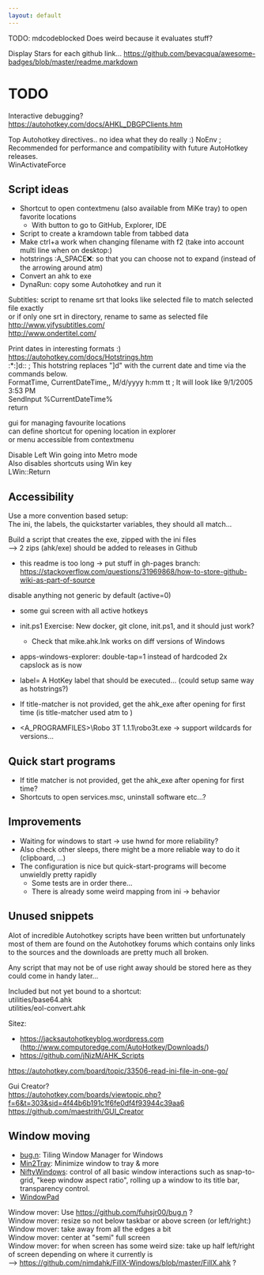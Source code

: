 ```yaml
---
layout: default
---
```


TODO: mdcodeblocked Does weird because it evaluates stuff?

Display Stars for each github link...
https://github.com/bevacqua/awesome-badges/blob/master/readme.markdown


# TODO

Interactive debugging?  
https://autohotkey.com/docs/AHKL_DBGPClients.htm

Top Autohotkey directives.. no idea what they do really :)
NoEnv  ; Recommended for performance and compatibility with future AutoHotkey releases.  
WinActivateForce  

## Script ideas

- Shortcut to open contextmenu (also available from MiKe tray) to open favorite locations
	- With button to go to GitHub, Explorer, IDE
- Script to create a kramdown table from tabbed data
- Make ctrl+a work when changing filename with f2 (take into account multi line when on desktop:)
- hotstrings :A_SPACE:x:: so that you can choose not to expand (instead of the arrowing around atm)
- Convert an ahk to exe
- DynaRun: copy some Autohotkey and run it

Subtitles: script to rename srt that looks like selected file to match selected file exactly  
or if only one srt in directory, rename to same as selected file  
http://www.yifysubtitles.com/  
http://www.ondertitel.com/  

Print dates in interesting formats :)  
https://autohotkey.com/docs/Hotstrings.htm  
:*:]d::  ; This hotstring replaces "]d" with the current date and time via the commands below.  
FormatTime, CurrentDateTime,, M/d/yyyy h:mm tt  ; It will look like 9/1/2005 3:53 PM  
SendInput %CurrentDateTime%  
return  

gui for managing favourite locations  
can define shortcut for opening location in explorer  
or menu accessible from contextmenu  

Disable Left Win going into Metro mode  
Also disables shortcuts using Win key  
LWin::Return  

## Accessibility

Use a more convention based setup:  
The ini, the labels, the quickstarter variables, they should all match...

Build a script that creates the exe, zipped with the ini files  
--> 2 zips (ahk/exe) should be added to releases in Github

- this readme is too long -> put stuff in gh-pages branch:  
https://stackoverflow.com/questions/31969868/how-to-store-github-wiki-as-part-of-source

disable anything not generic by default (active=0)

- some gui screen with all active hotkeys
- init.ps1 Exercise: New docker, git clone, init.ps1, and it should just work?
	- Check that mike.ahk.lnk works on diff versions of Windows

- apps-windows-explorer: double-tap=1 instead of hardcoded 2x capslock as is now
- label= A HotKey label that should be executed... (could setup same way as hotstrings?)
- If title-matcher is not provided, get the ahk_exe after opening for first time (is title-matcher used atm to )
- <A_PROGRAMFILES>\Robo 3T 1.1.1\robo3t.exe -> support wildcards for versions...

## Quick start programs

- If title matcher is not provided, get the ahk_exe after opening for first time?
- Shortcuts to open services.msc, uninstall software etc...?

## Improvements

- Waiting for windows to start -> use hwnd for more reliability?
- Also check other sleeps, there might be a more reliable way to do it (clipboard, ...)
- The configuration is nice but quick-start-programs will become unwieldly pretty rapidly
	- Some tests are in order there...
	- There is already some weird mapping from ini -> behavior

## Unused snippets

Alot of incredible Autohotkey scripts have been written but unfortunately
most of them are found on the Autohotkey forums which contains only links
to the sources and the downloads are pretty much all broken.

Any script that may not be of use right away should be stored here
as they could come in handy later...

Included but not yet bound to a shortcut:  
utilities/base64.ahk  
utilities/eol-convert.ahk  

Sitez:  
- https://jacksautohotkeyblog.wordpress.com (http://www.computoredge.com/AutoHotkey/Downloads/)
- https://github.com/jNizM/AHK_Scripts

https://autohotkey.com/board/topic/33506-read-ini-file-in-one-go/


Gui Creator?  
https://autohotkey.com/boards/viewtopic.php?f=6&t=303&sid=4f44b6b191c1f6fe0df4f93944c39aa6  
https://github.com/maestrith/GUI_Creator

## Window moving

- [bug.n](https://github.com/fuhsjr00/bug.n): Tiling Window Manager for Windows
- [Min2Tray](http://junyx.breadfan.de/Min2Tray): Minimize window to tray & more
- [NiftyWindows](http://www.enovatic.org/products/niftywindows/download): control of all basic window interactions such as snap-to-grid, "keep window aspect ratio", rolling up a window to its title bar, transparency control.
- [WindowPad](https://github.com/hoppfrosch/WindowPadX)

Window mover: Use https://github.com/fuhsjr00/bug.n  ?  
Window mover: resize so not below taskbar or above screen (or left/right:)  
Window mover: take away from all the edges a bit  
Window mover: center at "semi" full screen  
Window mover: for when screen has some weird size: take up half left/right of screen depending on where it currently is  
--> https://github.com/nimdahk/FillX-Windows/blob/master/FillX.ahk ?  
